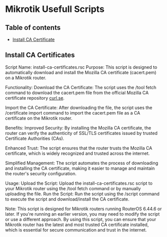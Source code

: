 # Mikrotik Usefull Scripts

## Table of contents

* [Install CA Certificate](#install-ca-certificates)

## Install CA Certificates
Script Name: install-ca-certificates.rsc
Purpose: This script is designed to automatically download and install the Mozilla CA certificate (cacert.pem) on a Mikrotik router.

Functionality:
Download the CA Certificate: The script uses the /tool fetch command to download the cacert.pem file from the official 
Mozilla CA certificate repository [curl.se][ca-url].

Import the CA Certificate: After downloading the file, the script uses the /certificate import command to import the cacert.pem
file as a CA certificate on the Mikrotik router.

Benefits:
Improved Security: By installing the Mozilla CA certificate, the router can verify the authenticity of SSL/TLS certificates 
issued by trusted Certificate Authorities (CAs).

Enhanced Trust: The script ensures that the router trusts the Mozilla CA certificate, which is widely recognized and trusted 
across the internet.

Simplified Management: The script automates the process of downloading and installing the CA certificate, making it easier to manage
and maintain the router's security configuration.

Usage:
Upload the Script: Upload the install-ca-certificates.rsc script to your Mikrotik router using the /tool fetch command or by manually
uploading the file.
Run the Script: Run the script using the /script command to execute the script and download/install the CA certificate.

Note: This script is designed for Mikrotik routers running RouterOS 6.44.6 or later. If you're running an earlier version, 
you may need to modify the script or use a different approach.
By using this script, you can ensure that your Mikrotik router has the latest and most trusted CA certificate installed, 
which is essential for secure communication and trust in the internet.


<!-- LINKS -->
[ca-url]: https://curl.se/ca/cacert.pem
